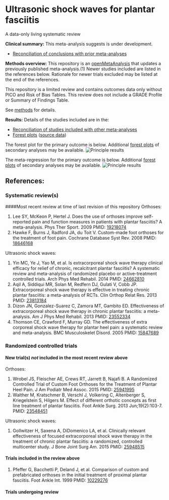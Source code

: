 Ultrasonic shock waves for plantar fasciitis
====================
A data-only living systematic review

**Clinical summary:** This meta-analysis suggests is under development.

* [Reconciliation of conclusions with prior meta-analyses](../../tree/master/reconciliation-tables) 

**Methods overview:** This repository is an [openMetaAnalysis](https://openmetaanalysis.github.io/) that updates a previously published meta-analysis.(1) Newer studies included are listed in the references below. Rationale for newer trials excluded may be listed at the end of the references. 

This repository is a limited review and contains outcomes data only without PICO and Risk of Bias Tables.  This review does not include a GRADE Profile or Summary of Findings Table.

See [methods](http://openmetaanalysis.github.io/methods.html) for details.

**Results:** Details of the studies included are in the:

* [Reconciliation of studies included with other meta-analyses](../../tree/master/reconciliation-tables) 
* [Forest plots](../../tree/master/forest-plots) ([source data](../../tree/master/data))

The forest plot for the primary outcome is below. Additional [forest plots](../../tree/master/forest-plots) of secondary analyses may be available. 
![Principle results](https://github.com/openMetaAnalysis/Ultrasonic-shock-waves-for-plantar-fasciitis/blob/master/forest-plots/Outcome-Primary.png "Principle results")

The meta-regression for the primary outcome is below. Additional [forest plots](../../tree/master/metagressions) of secondary analyses may be available. 
![Principle results](https://github.com/openMetaAnalysis/Ultrasonic-shock-waves-for-plantar-fasciitis/blob/master/metagressions/Outcome-Primary.png "Principle results")

References:
----------------------------------
### Systematic review(s)
####Most recent review at time of last revision of this repository
Orthoses:

1. Lee SY, McKeon P, Hertel J. Does the use of orthoses improve self-reported pain and function measures in patients with plantar fasciitis? A meta-analysis. Phys Ther Sport. 2009 PMID: [19218074](http://pubmed.gov/19218074)
2. Hawke F, Burns J, Radford JA, du Toit V. Custom-made foot orthoses for the treatment of foot pain. Cochrane Database Syst Rev. 2008  PMID: [18646168](http://pubmed.gov/18646168)

Ultrasonic shock waves:

1. Yin MC, Ye J, Yao M, et al. Is extracorporeal shock wave therapy clinical efficacy for relief of chronic, recalcitrant plantar fasciitis? A systematic review and meta-analysis of randomized placebo or active-treatment controlled trials. Arch Phys Med Rehabil. 2014 PMID: [24662810](http://pubmed.gov/24662810)
2. Aqil A, Siddiqui MR, Solan M, Redfern DJ, Gulati V, Cobb JP. Extracorporeal shock wave therapy is effective in treating chronic plantar fasciitis: a meta-analysis of RCTs. Clin Orthop Relat Res. 2013 PMID: [23813184](http://pubmed.gov/23813184)
3. Dizon JN, Gonzalez-Suarez C, Zamora MT, Gambito ED. Effectiveness of extracorporeal shock wave therapy in chronic plantar fasciitis: a meta-analysis.  Am J Phys Med Rehabil. 2013 PMID: [23552334](http://pubmed.gov/23552334)
3. Thomson CE, Crawford F, Murray GD. The effectiveness of extra corporeal shock wave therapy for plantar heel pain: a systematic review and meta-analysis. BMC Musculoskelet Disord. 2005 PMID: [15847689](http://pubmed.gov/15847689)

### Randomized controlled trials
#### New trial(s) *not* included in the most recent review above
Orthoses:

1. Wrobel JS, Fleischer AE, Crews RT, Jarrett B, Najafi B. A Randomized Controlled Trial of Custom Foot Orthoses for the Treatment of Plantar Heel Pain.  J Am Podiatr Med Assoc. 2015 PMID: [25941995](http://pubmed.gov/25941995)
2. Walther M, Kratschmer B, Verschl J, Volkering C, Altenberger S, Kriegelstein S, Hilgers M. Effect of different orthotic concepts as first line treatment of plantar fasciitis. Foot Ankle Surg. 2013 Jun;19(2):103-7.  PMID: [23548451](http://pubmed.gov/23548451)

Ultrasonic shock waves:

1. Gollwitzer H, Saxena A, DiDomenico LA, et al. Clinically relevant effectiveness of focused extracorporeal shock wave therapy in the treatment of chronic plantar fasciitis: a randomized, controlled multicenter study. J Bone Joint Surg Am. 2015 PMID: [25948515](http://pubmed.gov/25948515)

#### Trials included in the review above
1. Pfeffer G, Bacchetti P, Deland J, et al. Comparison of custom and prefabricated orthoses in the initial treatment of proximal plantar fasciitis. Foot Ankle Int. 1999 PMID: [10229276](http://pubmed.gov/10229276)

#### Trials undergoing review


